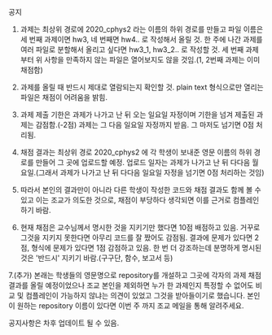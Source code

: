 공지

1. 과제는 최상위 경로에 2020_cphys2 라는 이름의 하위 경로를 만들고
  파일 이름은 세 번째 과제이면 hw3, 네 번째면 hw4.. 로 작성해서 올릴 것.
  한 주에 나간 과제를 여러 파일로 분할해서 올리고 싶다면 hw3_1, hw3_2.. 로 작성할 것.
  세 번째 과제부터 위 사항을 만족하지 않는 파일은 열어보지도 않을 것임.(1, 2번째 과제는 이미 채점함)
  
2. 과제를 올릴 때 반드시 제대로 열람되는지 확인할 것.
  plain text 형식으로만 열리는 파일은 채점이 어려움을 밝힘.
  
3. 과제 제출 기한은 과제가 나가고 난 뒤 오는 일요일 자정이며 기한을 넘겨 제출된 과제는 감점함.(-2점)
  과제는 그 다음 일요일 자정까지 받음. 그 마저도 넘기면 0점 처리됨.
  
4. 채점 결과는 최상위 경로 2020_cphys2 에 각 학생이 보내준 영문 이름의 하위 경로를 만들어 그 곳에 업로드할 예정.
  업로드 일자는 과제가 나가고 난 뒤 다다음 월요일.(그래서 과제가 나가고 난 뒤 다다음 일요일 자정을 넘기면 0점 처리하는 것임)
  
5. 따라서 본인의 결과만이 아니라 다른 학생이 작성한 코드와 채점 결과도 함께 볼 수 있고 이는 조교가 의도한 것으로, 채점이 부당하다 생각되면 이를 근거로 컴플레인 하기 바람.

6. 현재 채점은 교수님께서 명시한 것을 지키기만 했다면 10점 배점하고 있음. 거꾸로 그것을 지키지 못한다면 아무리 코드를 잘 짰어도 감점됨.
  결과에 문제가 있다면 2점, 형식에 문제가 있다면 1점 감점하고 있음. 한 번 더 강조하는데 분명하게 명시된 것은 '반드시' 지키기 바람.(구구단, 함수, 보고서 등)

7.(추가) 본래는 학생들의 영문명으로 repository를 개설하고 그곳에 각자의 과제 채점 결과를 올릴 예정이었으나 조교 본인을 제외하면 누가 한 과제인지 특정할 수 없어도
  비교 및 컴플레인이 가능하지 않냐는 의견이 있었고 그것을 받아들이기로 했습니다. 본인이 원하는 repository 이름이 있다면 이번 주 까지 조교 메일을 통해 알려주세요.

공지사항은 차후 업데이트 될 수 있음.
